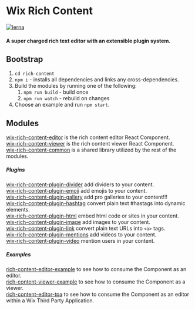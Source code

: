 # Wix Rich Content
[![lerna](https://img.shields.io/badge/maintained%20with-lerna-cc00ff.svg)](https://lernajs.io/)

#### A super charged rich text editor with an extensible plugin system.

## Bootstrap
1. `cd rich-content`
2. `npm i` - installs all dependencies and links any cross-dependencies.
3. Build the modules by running one of the following:
    1. `npm run build` - build once
    2. `npm run watch` - rebuild on changes
4. Choose an example and run `npm start`.


## Modules


[wix-rich-content-editor](https://github.com/wix-incubator/rich-content/tree/master/packages/editor) is the rich content editor React Component.  
[wix-rich-content-viewer](https://github.com/wix-incubator/rich-content/tree/master/packages/viewer) is the rich content viewer React Component.  
[wix-rich-content-common](https://github.com/wix-incubator/rich-content/tree/master/pacakges/common) is a shared library utilized by the rest of the modules.  

##### Plugins

[wix-rich-content-plugin-divider](https://github.com/wix-incubator/rich-content/tree/master/pacakges/plugin-divider) add dividers to your content.  
[wix-rich-content-plugin-emoji](https://github.com/wix-incubator/rich-content/tree/master/pacakges/plugin-emoji) add emojis to your content.  
[wix-rich-content-plugin-gallery](https://github.com/wix-incubator/rich-content/tree/master/pacakges/plugin-gallery) add pro galleries to your content!!!  
[wix-rich-content-plugin-hashtag](https://github.com/wix-incubator/rich-content/tree/master/pacakges/plugin-hashtag) convert plain text #hastags into dynamic elements.  
[wix-rich-content-plugin-html](https://github.com/wix-incubator/rich-content/tree/master/pacakges/plugin-html) embed html code or sites in your content.  
[wix-rich-content-plugin-image](https://github.com/wix-incubator/rich-content/tree/master/pacakges/plugin-image) add images to your content.  
[wix-rich-content-plugin-link](https://github.com/wix-incubator/rich-content/tree/master/pacakges/plugin-link) convert plain text URLs into `<a>` tags.  
[wix-rich-content-plugin-mentions](https://github.com/wix-incubator/rich-content/tree/master/pacakges/plugin-video) add videos to your content.  
[wix-rich-content-plugin-video](https://github.com/wix-incubator/rich-content/tree/master/pacakges/plugin-mentions) mention users in your content.  


##### Examples
[rich-content-editor-example](https://github.com/wix-incubator/rich-content/tree/master/pacakges/editor-example) to see how to consume the Component as an editor.  
[rich-content-viewer-example](https://github.com/wix-incubator/rich-content/tree/master/pacakges/viewer-example) to see how to consume the Component as a viewer.  
[rich-content-editor-tpa](https://github.com/wix-incubator/rich-content/tree/master/pacakges/editor-tpa) to see how to consume the Component as an editor within a Wix Third Party Application.  